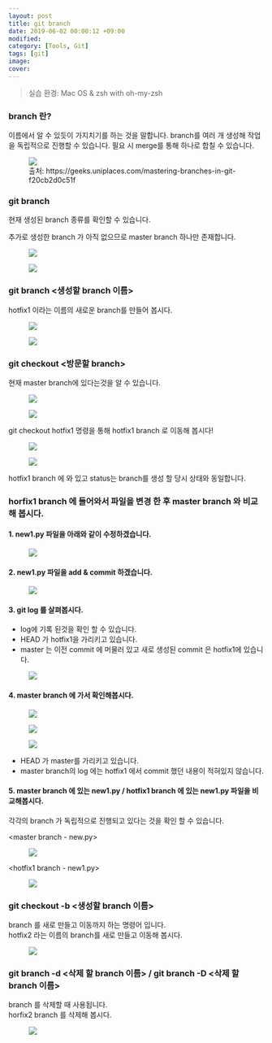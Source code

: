 ```yaml
---
layout: post
title: git branch
date: 2019-06-02 00:00:12 +09:00
modified: 
category: [Tools, Git]
tags: [git]
image: 
cover: 
---
```


>실습 환경: Mac OS & zsh with oh-my-zsh

### branch 란?<br>

이름에서 알 수 있듯이 가지치기를 하는 것을 말합니다.
branch를 여러 개 생성해 작업을 독립적으로 진행할 수 있습니다. 
필요 시 merge를 통해 하나로 합칠 수 있습니다.

<figure>
<img src="https://raw.githubusercontent.com/krispediadot/krispediadot.github.io/master/_posts/tools/git/2020-02-08-git-branch/git_branch_1.png">
<figcaption>출처: https://geeks.uniplaces.com/mastering-branches-in-git-f20cb2d0c51f</figcaption>
</figure>

### git branch
현재 생성된 branch 종류를 확인할 수 있습니다.<br>

추가로 생성한 branch 가 아직 없으므로 master branch 하나만 존재합니다. <br>
<figure>
<img src="https://raw.githubusercontent.com/krispediadot/krispediadot.github.io/master/_posts/tools/git/2020-02-08-git-branch/git_branch_2.png">
</figure>

<figure>
<img src="https://raw.githubusercontent.com/krispediadot/krispediadot.github.io/master/_posts/tools/git/2020-02-08-git-branch/git_branch_3.png">
</figure>

### git branch <생성할 branch 이름> 
hotfix1 이라는 이름의 새로운 branch를 만들어 봅시다.

<figure>
<img src="https://raw.githubusercontent.com/krispediadot/krispediadot.github.io/master/_posts/tools/git/2020-02-08-git-branch/git_branch_4.png">
</figure>

<figure>
<img src="https://raw.githubusercontent.com/krispediadot/krispediadot.github.io/master/_posts/tools/git/2020-02-08-git-branch/git_branch_5.png">
</figure>

### git checkout <방문할 branch>
현재 master branch에 있다는것을 알 수 있습니다.

<figure>
<img src="https://raw.githubusercontent.com/krispediadot/krispediadot.github.io/master/_posts/tools/git/2020-02-08-git-branch/git_branch_6.png">
</figure>

<figure>
<img src="https://raw.githubusercontent.com/krispediadot/krispediadot.github.io/master/_posts/tools/git/2020-02-08-git-branch/git_branch_7.png">
</figure>

git checkout hotfix1 명령을 통해 hotfix1 branch 로 이동해 봅시다!

<figure>
<img src="https://raw.githubusercontent.com/krispediadot/krispediadot.github.io/master/_posts/tools/git/2020-02-08-git-branch/git_branch_8.png">
</figure>

<figure>
<img src="https://raw.githubusercontent.com/krispediadot/krispediadot.github.io/master/_posts/tools/git/2020-02-08-git-branch/git_branch_9.png">
</figure>

hotfix1 branch 에 와 있고 status는 branch를 생성 할 당시 상태와 동일합니다.

### horfix1 branch 에 들어와서 파일을 변경 한 후 master branch 와 비교해 봅시다.
#### 1. new1.py 파일을 아래와 같이 수정하겠습니다. 
<figure>
<img src="https://raw.githubusercontent.com/krispediadot/krispediadot.github.io/master/_posts/tools/git/2020-02-08-git-branch/git_branch_10.png">
</figure>

#### 2. new1.py 파일을 add & commit 하겠습니다.
<figure>
<img src="https://raw.githubusercontent.com/krispediadot/krispediadot.github.io/master/_posts/tools/git/2020-02-08-git-branch/git_branch_11.png">
</figure>

#### 3. git log 를 살펴봅시다.
- log에 기록 된것을 확인 할 수 있습니다. 
- HEAD 가 hotfix1을 가리키고 있습니다. 
- master 는 이전 commit 에 머물러 있고 새로 생성된 commit 은 hotfix1에 있습니다.
<figure>
<img src="https://raw.githubusercontent.com/krispediadot/krispediadot.github.io/master/_posts/tools/git/2020-02-08-git-branch/git_branch_12.png">
</figure>

#### 4. master branch 에 가서 확인해봅시다. 
<figure>
<img src="https://raw.githubusercontent.com/krispediadot/krispediadot.github.io/master/_posts/tools/git/2020-02-08-git-branch/git_branch_13.png">
</figure>

<figure>
<img src="https://raw.githubusercontent.com/krispediadot/krispediadot.github.io/master/_posts/tools/git/2020-02-08-git-branch/git_branch_14.png">
</figure>

<figure>
<img src="https://raw.githubusercontent.com/krispediadot/krispediadot.github.io/master/_posts/tools/git/2020-02-08-git-branch/git_branch_15.png">
</figure>

- HEAD 가 master를 가리키고 있습니다. 
- master branch의 log 에는 hotfix1 에서 commit 했던 내용이 적혀있지 않습니다. 

#### 5. master branch 에 있는 new1.py / hotfix1 branch 에 있는 new1.py 파일을 비교해봅시다.
각각의 branch 가 독립적으로 진행되고 있다는 것을 확인 할 수 있습니다.<br>

<master branch - new.py>
<figure>
<img src="https://raw.githubusercontent.com/krispediadot/krispediadot.github.io/master/_posts/tools/git/2020-02-08-git-branch/git_branch_16.png">
</figure>

<hotfix1 branch - new1.py>
<figure>
<img src="https://raw.githubusercontent.com/krispediadot/krispediadot.github.io/master/_posts/tools/git/2020-02-08-git-branch/git_branch_17.png">
</figure>

### git checkout -b <생성할 branch 이름>
branch 를 새로 만들고 이동까지 하는 명령어 입니다. <br>
hotfix2 라는 이름의 branch를 새로 만들고 이동해 봅시다. 
<figure>
<img src="https://raw.githubusercontent.com/krispediadot/krispediadot.github.io/master/_posts/tools/git/2020-02-08-git-branch/git_branch_18.png">
</figure>

### git branch -d <삭제 할 branch 이름> / git branch -D <삭제 할 branch 이름>
branch 를 삭제할 때 사용됩니다. <br>
horfix2 branch 를 삭제해 봅시다.
<figure>
<img src="https://raw.githubusercontent.com/krispediadot/krispediadot.github.io/master/_posts/tools/git/2020-02-08-git-branch/git_branch_19.png">
</figure>
